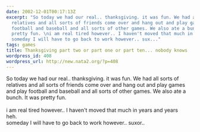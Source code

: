 ```yaml
---
date: 2002-12-01T00:17:13Z
excerpt: "So today we had our real.. thanksgiving. it was fun. We had all sorts of
  relatives and all sorts of friends come over and hang out and play games and play
  football and baseball and all sorts of other games. We also ate a bunch. It was
  pretty fun. \ni am real tired however.. I haven't moved that much in years and years\nheh.
  someday I will have to go back to work however.. sux..."
tags: games
title: Thanksgiving part two or part one or part ten... nobody knows
wordpress_id: 408
wordpress_url: http://new.nata2.org/?p=408
---
```


So today we had our real.. thanksgiving. it was fun. We had all sorts of relatives and all sorts of friends come over and hang out and play games and play football and baseball and all sorts of other games. We also ate a bunch. It was pretty fun. <br/>
<br/>i am real tired however.. I haven't moved that much in years and years
<br/>heh. <br/>someday I will have to go back to work however.. suxor.. 
